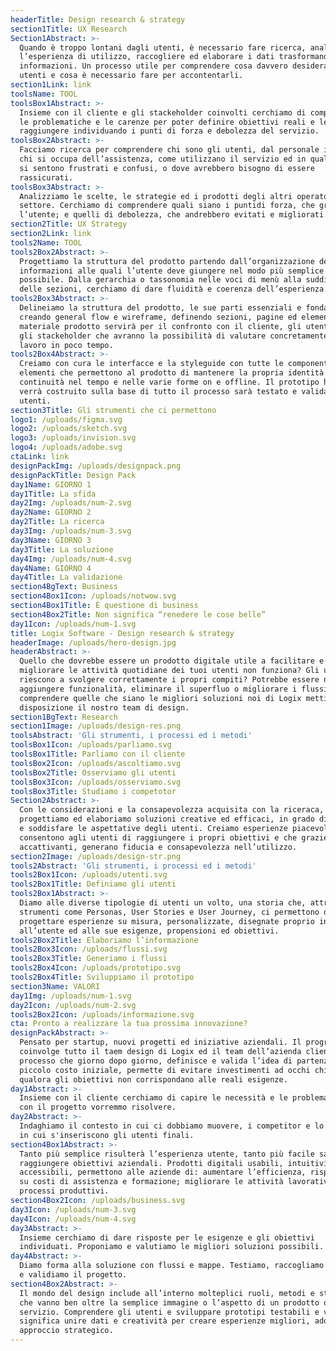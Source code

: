 ```yaml
---
headerTitle: Design research & strategy
section1Title: UX Research
Section1Abstract: >-
  Quando è troppo lontani dagli utenti, è necessario fare ricerca, analizzare
  l’esperienza di utilizzo, raccogliere ed elaborare i dati trasformandoli in
  informazioni. Un processo utile per comprendere cosa davvero desiderano gli
  utenti e cosa è necessario fare per accontentarli.
section1Link: link
toolsName: TOOL
toolsBox1Abstract: >-
  Insieme con il cliente e gli stackeholder coinvolti cerchiamo di comprendere
  le problematiche e le carenze per poter definire obiettivi reali e le KPI da
  raggiungere individuando i punti di forza e debolezza del servizio.
toolsBox2Abstract: >-
  Facciamo ricerca per comprendere chi sono gli utenti, dal personale interno a
  chi si occupa dell’assistenza, come utilizzano il servizio ed in quale punto
  si sentono frustrati e confusi, o dove avrebbero bisogno di essere
  rassicurati.
toolsBox3Abstract: >-
  Analizziamo le scelte, le strategie ed i prodotti degli altri operatori del
  settore. Cerchiamo di comprendere quali siano i puntidi forza, che gratificano
  l’utente; e quelli di debolezza, che andrebbero evitati e migliorati.
section2Title: UX Strategy
section2Link: link
tools2Name: TOOL
tools2Box2Abstract: >-
  Progettiamo la struttura del prodotto partendo dall’organizzazione delle
  informazioni alle quali l’utente deve giungere nel modo più semplice e veloce
  possibile. Dalla gerarchia o tassonomia nelle voci di menù alla suddivisione
  delle sezioni, cerchiamo di dare fluidità e coerenza dell’esperienza.
tools2Box3Abstract: >-
  Delineiamo la struttura del prodotto, le sue parti essenziali e fondamentali,
  creando general flow e wireframe, definendo sezioni, pagine ed elementi. Il
  materiale prodotto servirà per il confronto con il cliente, gli utenti reali e
  gli stackeholder che avranno la possibilità di valutare concretamente il
  lavoro in poco tempo.
tools2Box4Abstract: >-
  Creiamo con cura le interfacce e la styleguide con tutte le componenti e gli
  elementi che permettono al prodotto di mantenere la propria identità e
  continuità nel tempo e nelle varie forme on e offline. Il prototipo hi-fi che
  verrà costruito sulla base di tutto il processo sarà testato e validato dagli
  utenti.
section3Title: Gli strumenti che ci permettono
logo1: /uploads/figma.svg
logo2: /uploads/sketch.svg
logo3: /uploads/invision.svg
logo4: /uploads/adobe.svg
ctaLink: link
designPackImg: /uploads/designpack.png
designPackTitle: Design Pack
day1Name: GIORNO 1
day1Title: La sfida
day2Img: /uploads/num-2.svg
day2Name: GIORNO 2
day2Title: La ricerca
day3Img: /uploads/num-3.svg
day3Name: GIORNO 3
day3Title: La soluzione
day4Img: /uploads/num-4.svg
day4Name: GIORNO 4
day4Title: La validazione
section4BgText: Business
section4Box1Icon: /uploads/notwow.svg
section4Box1Title: È questione di business
section4Box2Title: Non significa “renedere le cose belle”
day1Icon: /uploads/num-1.svg
title: Logix Software - Design research & strategy
headerImage: /uploads/hero-design.jpg
headerAbstract: >-
  Quello che dovrebbe essere un prodotto digitale utile a facilitare e
  migliorare le attività quotidiane dei tuoi utenti non funziona? Gli utenti non
  riescono a svolgere correttamente i propri compiti? Potrebbe essere necessario
  aggiungere funzionalità, eliminare il superfluo o migliorare i flussi. Per
  comprendere quelle che siano le migliori soluzioni noi di Logix mettiamo a
  disposizione il nostro team di design.
section1BgText: Research
section1Image: /uploads/design-res.png
toolsAbstract: 'Gli strumenti, i processi ed i metodi'
toolsBox1Icon: /uploads/parliamo.svg
toolsBox1Title: Parliamo con il cliente
toolsBox2Icon: /uploads/ascoltiamo.svg
toolsBox2Title: Osserviamo gli utenti
toolsBox3Icon: /uploads/osserviamo.svg
toolsBox3Title: Studiamo i competotor
Section2Abstract: >-
  Con le considerazioni e la consapevolezza acquisita con la riceraca,
  progettiamo ed elaboriamo soluzioni creative ed efficaci, in grado di stupire
  e soddisfare le aspettative degli utenti. Creiamo esperienze piacevoli che
  consentono agli utenti di raggiungere i propri obiettivi e che grazie a design
  accattivanti, generano fiducia e consapevolezza nell’utilizzo.
section2Image: /uploads/design-str.png
tools2Abstract: 'Gli strumenti, i processi ed i metodi'
tools2Box1Icon: /uploads/utenti.svg
tools2Box1Title: Definiamo gli utenti
tools2Box1Abstract: >-
  Diamo alle diverse tipologie di utenti un volto, una storia che, attraverso
  strumenti come Personas, User Stories e User Journey, ci permettono di
  progettare esperienze su misura, personalizzate, disegnate proprio intorno
  all’utente ed alle sue esigenze, propensioni ed obiettivi.
tools2Box2Title: Elaboriamo l’informazione
tools2Box3Icon: /uploads/flussi.svg
tools2Box3Title: Generiamo i flussi
tools2Box4Icon: /uploads/prototipo.svg
tools2Box4Title: Sviluppiamo il prototipo
section3Name: VALORI
day1Img: /uploads/num-1.svg
day2Icon: /uploads/num-2.svg
tools2Box2Icon: /uploads/informazione.svg
cta: Pronto a realizzare la tua prossima innovazione?
designPackAbstract: >-
  Pensato per startup, nuovi progetti ed iniziative aziendali. Il programma
  coinvolge tutto il taem design di Logix ed il team dell’azienda cliente, in un
  processo che giorno dopo giorno, definisce e valida l’idea di partenza. Con un
  piccolo costo iniziale, permette di evitare investimenti ad occhi chiusi,
  qualora gli obiettivi non corrispondano alle reali esigenze.
day1Abstract: >-
  Insieme con il cliente cerchiamo di capire le necessità e le problematiche che
  con il progetto vorremmo risolvere.
day2Abstract: >-
  Indaghiamo il contesto in cui ci dobbiamo muovere, i competitor e lo scenario
  in cui s'inseriscono gli utenti finali.
section4Box1Abstract: >-
  Tanto più semplice risulterà l’esperienza utente, tanto più facile sarà
  raggiungere obiettivi aziendali. Prodotti digitali usabili, intuitivi e
  accessibili, permettono alle aziende di: aumentare l’efficienza, risparmiare
  su costi di assistenza e formazione; migliorare le attività lavorative o
  processi produttivi.
section4Box2Icon: /uploads/business.svg
day3Icon: /uploads/num-3.svg
day4Icon: /uploads/num-4.svg
day3Abstract: >-
  Insieme cerchiamo di dare risposte per le esigenze e gli obiettivi
  individuati. Proponiamo e valutiamo le migliori soluzioni possibili.
day4Abstract: >-
  Diamo forma alla soluzione con flussi e mappe. Testiamo, raccogliamo feedback
  e validiamo il progetto.
section4Box2Abstract: >-
  Il mondo del design include all’interno molteplici ruoli, metodi e strumenti
  che vanno ben oltre la semplice immagine o l’aspetto di un prodotto o
  servizio. Comprendere gli utenti e sviluppare prototipi testabili e validabili
  significa unire dati e creatività per creare esperienze migliori, adottando un
  approccio strategico.
---
```

